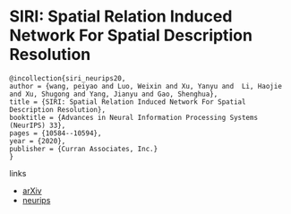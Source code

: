 # SIRI: Spatial Relation Induced Network For Spatial Description Resolution

```
@incollection{siri_neurips20,
author = {wang, peiyao and Luo, Weixin and Xu, Yanyu and  Li, Haojie and Xu, Shugong and Yang, Jianyu and Gao, Shenghua},
title = {SIRI: Spatial Relation Induced Network For Spatial Description Resolution},
booktitle = {Advances in Neural Information Processing Systems (NeurIPS) 33},
pages = {10584--10594},
year = {2020},
publisher = {Curran Associates, Inc.}
}
```

links
- [arXiv](https://arxiv.org/abs/2010.14301)
- [neurips](https://papers.nips.cc//paper/2020/hash/778609db5dc7e1a8315717a9cdd8fd6f-Abstract.html)
